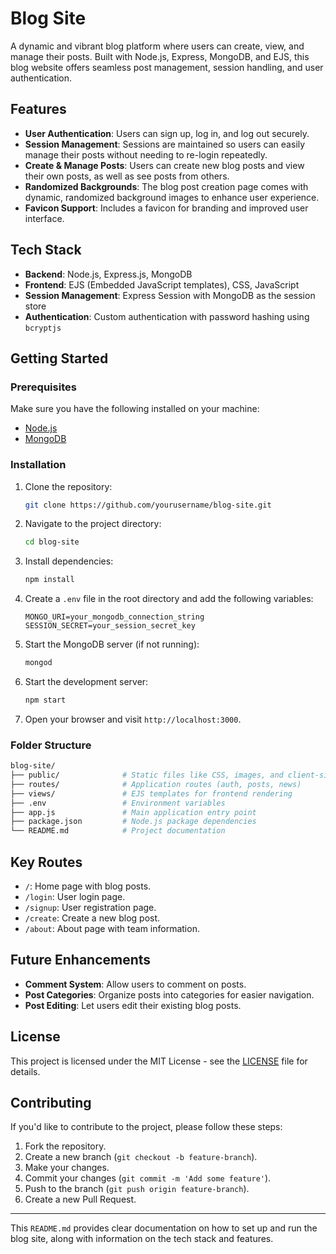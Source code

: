 # Blog Site

A dynamic and vibrant blog platform where users can create, view, and manage their posts. Built with Node.js, Express, MongoDB, and EJS, this blog website offers seamless post management, session handling, and user authentication.

## Features

- **User Authentication**: Users can sign up, log in, and log out securely.
- **Session Management**: Sessions are maintained so users can easily manage their posts without needing to re-login repeatedly.
- **Create & Manage Posts**: Users can create new blog posts and view their own posts, as well as see posts from others.
- **Randomized Backgrounds**: The blog post creation page comes with dynamic, randomized background images to enhance user experience.
- **Favicon Support**: Includes a favicon for branding and improved user interface.

## Tech Stack

- **Backend**: Node.js, Express.js, MongoDB
- **Frontend**: EJS (Embedded JavaScript templates), CSS, JavaScript
- **Session Management**: Express Session with MongoDB as the session store
- **Authentication**: Custom authentication with password hashing using `bcryptjs`

## Getting Started

### Prerequisites

Make sure you have the following installed on your machine:
- [Node.js](https://nodejs.org/)
- [MongoDB](https://www.mongodb.com/)

### Installation

1. Clone the repository:

   ```bash
   git clone https://github.com/yourusername/blog-site.git
   ```

2. Navigate to the project directory:

   ```bash
   cd blog-site
   ```

3. Install dependencies:

   ```bash
   npm install
   ```

4. Create a `.env` file in the root directory and add the following variables:

   ```
   MONGO_URI=your_mongodb_connection_string
   SESSION_SECRET=your_session_secret_key
   ```

5. Start the MongoDB server (if not running):

   ```bash
   mongod
   ```

6. Start the development server:

   ```bash
   npm start
   ```

7. Open your browser and visit `http://localhost:3000`.

### Folder Structure

```bash
blog-site/
├── public/              # Static files like CSS, images, and client-side JavaScript
├── routes/              # Application routes (auth, posts, news)
├── views/               # EJS templates for frontend rendering
├── .env                 # Environment variables
├── app.js               # Main application entry point
├── package.json         # Node.js package dependencies
└── README.md            # Project documentation
```

## Key Routes

- `/`: Home page with blog posts.
- `/login`: User login page.
- `/signup`: User registration page.
- `/create`: Create a new blog post.
- `/about`: About page with team information.

## Future Enhancements

- **Comment System**: Allow users to comment on posts.
- **Post Categories**: Organize posts into categories for easier navigation.
- **Post Editing**: Let users edit their existing blog posts.

## License

This project is licensed under the MIT License - see the [LICENSE](LICENSE) file for details.

## Contributing

If you'd like to contribute to the project, please follow these steps:
1. Fork the repository.
2. Create a new branch (`git checkout -b feature-branch`).
3. Make your changes.
4. Commit your changes (`git commit -m 'Add some feature'`).
5. Push to the branch (`git push origin feature-branch`).
6. Create a new Pull Request.

---

This `README.md` provides clear documentation on how to set up and run the blog site, along with information on the tech stack and features.
